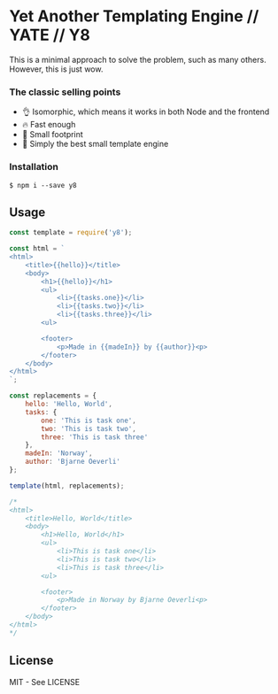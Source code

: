 Yet Another Templating Engine // YATE // Y8
===========

This is a minimal approach to solve the problem, such as many others. However, this is just wow.

### The classic selling points
* 👌 Isomorphic, which means it works in both Node and the frontend
* 🔥 Fast enough
* 🦶 Small footprint 
* 🤩 Simply the best small template engine

### Installation
```
$ npm i --save y8
```

## Usage
```js
const template = require('y8');

const html = `
<html>
    <title>{{hello}}</title>
    <body>
        <h1>{{hello}}</h1>
        <ul>
            <li>{{tasks.one}}</li>
            <li>{{tasks.two}}</li>
            <li>{{tasks.three}}</li>
        <ul>

        <footer>
            <p>Made in {{madeIn}} by {{author}}<p>
        </footer>
    </body>
</html>
`;

const replacements = {
    hello: 'Hello, World',
    tasks: {
        one: 'This is task one',
        two: 'This is task two',
        three: 'This is task three'
    },
    madeIn: 'Norway',
    author: 'Bjarne Oeverli'
};

template(html, replacements);

/*
<html>
    <title>Hello, World</title>
    <body>
        <h1>Hello, World</h1>
        <ul>
            <li>This is task one</li>
            <li>This is task two</li>
            <li>This is task three</li>
        <ul>

        <footer>
            <p>Made in Norway by Bjarne Oeverli<p>
        </footer>
    </body>
</html>
*/
```

## License
MIT - See LICENSE